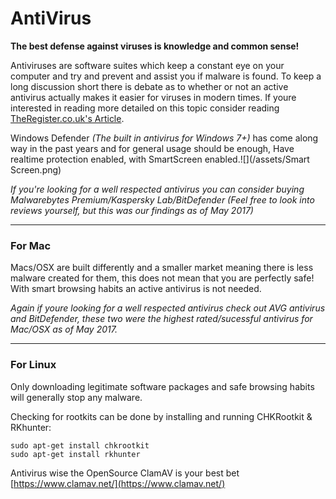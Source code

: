 # **AntiVirus**

**The best defense against viruses is knowledge and common sense!**

Antiviruses are software suites which keep a constant eye on your computer and try and prevent and assist you if malware is found. To keep a long discussion short there is debate as to whether or not an active antivirus actually makes it easier for viruses in modern times. If youre interested in reading more detailed on this topic consider reading [TheRegister.co.uk's Article](https://www.theregister.co.uk/2017/01/27/gag_free_ex_mozilla_dev_joins_antivirus_roasting_chorus_its_poison/).

Windows Defender _\(The built in antivirus for Windows 7+\)_ has come along way in the past years and for general usage should be enough, Have realtime protection enabled, with SmartScreen enabled.![](/assets/Smart Screen.png)

_If you're looking for a well respected antivirus you can consider buying Malwarebytes Premium/Kaspersky Lab/BitDefender \(Feel free to look into reviews yourself, but this was our findings as of May 2017\)_

---

### For Mac

Macs/OSX are built differently and a smaller market meaning there is less malware created for them, this does not mean that you are perfectly safe! With smart browsing habits an active antivirus is not needed.

_Again if youre looking for a well respected antivirus check out AVG antivirus and BitDefender, these two were the highest rated/sucessful antivirus for Mac/OSX as of May 2017._

---

### **For Linux**

Only downloading legitimate software packages and safe browsing habits will generally stop any malware.

Checking for rootkits can be done by installing and running CHKRootkit & RKhunter:

```
sudo apt-get install chkrootkit
sudo apt-get install rkhunter
```

Antivirus wise the OpenSource ClamAV is your best bet [https://www.clamav.net/](https://www.clamav.net/)

